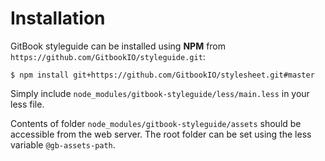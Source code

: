 # Installation

GitBook styleguide can be installed using **NPM** from `https://github.com/GitbookIO/styleguide.git`:

```
$ npm install git+https://github.com/GitbookIO/stylesheet.git#master
```

Simply include `node_modules/gitbook-styleguide/less/main.less` in your less file.

Contents of folder `node_modules/gitbook-styleguide/assets` should be accessible from the web server. The root folder can be set using the less variable `@gb-assets-path`.

